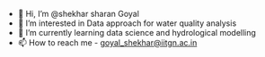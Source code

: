 - 👋 Hi, I’m @shekhar sharan Goyal
- 👀 I’m interested in Data approach for water quality analysis
- 🌱 I’m currently learning data science and hydrological modelling
- 📫 How to reach me - goyal_shekhar@iitgn.ac.in
<!---
shekharsg/shekharsg is a ✨ special ✨ repository because its `README.md` (this file) appears on your GitHub profile.
You can click the Preview link to take a look at your changes.
--->
